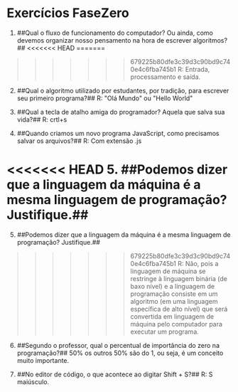 # Exercícios FaseZero
1.	##Qual o fluxo de funcionamento do computador? Ou ainda, como devemos organizar nosso pensamento na hora de escrever algoritmos?##
<<<<<<< HEAD
=======

>>>>>>> 679225b80dfe3c39d3c90bd9c740e4c6fba745b1
R: Entrada, processamento e saída. 

2.	##Qual o algoritmo utilizado por estudantes, por tradição, para escrever seu primeiro programa?##
R: "Olá Mundo" ou "Hello World"

3.	##Qual a tecla de atalho amiga do programador? Aquela que salva sua vida?##
R: crtl+s

4.	##Quando criamos um novo programa JavaScript, como precisamos salvar os arquivos?##
R: Com extensão .js

<<<<<<< HEAD
5. ##Podemos dizer que a linguagem da máquina é a mesma linguagem de programação? Justifique.##
=======
5.	##Podemos dizer que a linguagem da máquina é a mesma linguagem de programação? Justifique.##
>>>>>>> 679225b80dfe3c39d3c90bd9c740e4c6fba745b1
R: Não, pois a linguagem de máquina se restringe à linguagem binária (de baxo nível) e a linguagem de programação consiste em um algoritmo (em uma linguagem específica de alto nível) que será convertida em linguagem de máquina pelo computador para executar um programa. 

6.	##Segundo o professor, qual o percentual de importância do zero na programação?##
50% os outros 50% são do 1, ou seja, é um conceito muito importante.

7.	##No editor de código, o que acontece ao digitar Shift + S?##
R: S maiúsculo.

